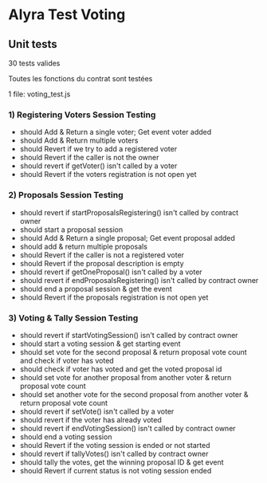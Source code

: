 # Alyra Test Voting

## Unit tests

30 tests valides

Toutes les fonctions du contrat sont testées

1 file: voting_test.js

### 1) Registering Voters Session Testing

- should Add & Return a single voter; Get event voter added
- should Add & Return multiple voters
- should Revert if we try to add a registered voter
- should Revert if the caller is not the owner
- should revert if getVoter() isn't called by a voter
- should Revert if the voters registration is not open yet

### 2) Proposals Session Testing

- should revert if startProposalsRegistering() isn't called by contract owner
- should start a proposal session
- should Add & Return a single proposal; Get event proposal added
- should add & return multiple proposals
- should Revert if the caller is not a registered voter
- should Revert if the proposal description is empty
- should revert if getOneProposal() isn't called by a voter
- should revert if endProposalsRegistering() isn't called by contract owner
- should end a proposal session & get the event
- should Revert if the proposals registration is not open yet

### 3) Voting & Tally Session Testing

- should revert if startVotingSession() isn't called by contract owner
- should start a voting session & get starting event
- should set vote for the second proposal & return proposal vote count and check if voter has voted
- should check if voter has voted and get the voted proposal id
- should set vote for another proposal from another voter & return proposal vote count
- should set another vote for the second proposal from another voter & return proposal vote count
- should revert if setVote() isn't called by a voter
- should revert if the voter has already voted
- should revert if endVotingSession() isn't called by contract owner
- should end a voting session
- should Revert if the voting session is ended or not started
- should revert if tallyVotes() isn't called by contract owner
- should tally the votes, get the winning proposal ID & get event
- should Revert if current status is not voting session ended
